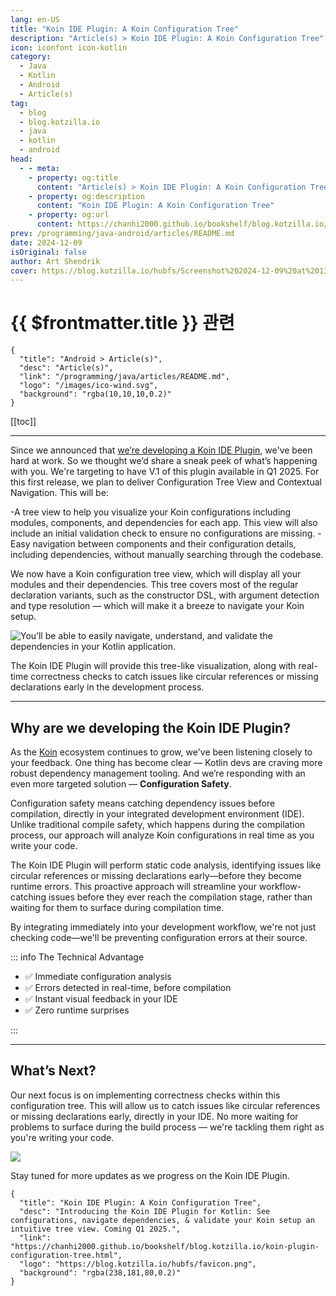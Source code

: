 ```yaml
---
lang: en-US
title: "Koin IDE Plugin: A Koin Configuration Tree"
description: "Article(s) > Koin IDE Plugin: A Koin Configuration Tree"
icon: iconfont icon-kotlin
category:
  - Java
  - Kotlin
  - Android
  - Article(s)
tag:
  - blog
  - blog.kotzilla.io
  - java
  - kotlin
  - android
head:
  - - meta:
    - property: og:title
      content: "Article(s) > Koin IDE Plugin: A Koin Configuration Tree"
    - property: og:description
      content: "Koin IDE Plugin: A Koin Configuration Tree"
    - property: og:url
      content: https://chanhi2000.github.io/bookshelf/blog.kotzilla.io/koin-plugin-configuration-tree.html
prev: /programming/java-android/articles/README.md
date: 2024-12-09
isOriginal: false
author: Art Shendrik
cover: https://blog.kotzilla.io/hubfs/Screenshot%202024-12-09%20at%2013.18.28.png
---
```


# {{ $frontmatter.title }} 관련

```component VPCard
{
  "title": "Android > Article(s)",
  "desc": "Article(s)",
  "link": "/programming/java/articles/README.md",
  "logo": "/images/ico-wind.svg",
  "background": "rgba(10,10,10,0.2)"
}
```

[[toc]]

---

<SiteInfo
  name="Koin IDE Plugin: A Koin Configuration Tree"
  desc="Introducing the Koin IDE Plugin for Kotlin: See configurations, navigate dependencies, & validate your Koin setup an intuitive tree view. Coming Q1 2025."
  url="https://blog.kotzilla.io/koin-plugin-configuration-tree"
  logo="https://blog.kotzilla.io/hubfs/favicon.png"
  preview="https://blog.kotzilla.io/hubfs/Screenshot%202024-12-09%20at%2013.18.28.png"/>

Since we announced that [we’re developing a Koin IDE Plugin](/blog.kotzilla.io/koin-ide-plugin.md), we've been hard at work. So we thought we’d share a sneak peek of what’s happening with you. We're targeting to have V.1 of this plugin available in Q1 2025. For this first release, we plan to deliver Configuration Tree View and Contextual Navigation. This will be:

-A tree view to help you visualize your Koin configurations including modules, components, and dependencies for each app. This view will also include an initial validation check to ensure no configurations are missing.
-Easy navigation between components and their configuration details, including dependencies, without manually searching through the codebase.

We now have a Koin configuration tree view, which will display all your modules and their dependencies. This tree covers most of the regular declaration variants, such as the constructor DSL, with argument detection and type resolution — which will make it a breeze to navigate your Koin setup.

![You’ll be able to easily navigate, understand, and validate the dependencies in your Kotlin application.](https://blog.kotzilla.io/hs-fs/hubfs/Screenshot%202024-12-09%20at%2012.59.46-1.png?width=502&height=450&name=Screenshot%202024-12-09%20at%2012.59.46-1.png)

The Koin IDE Plugin will provide this tree-like visualization, along with real-time correctness checks to catch issues like circular references or missing declarations early in the development process.

---

## Why are we developing the Koin IDE Plugin?

As the [<VPIcon icon="fas fa-globe"/>Koin](https://insert-koin.io/) ecosystem continues to grow, we've been listening closely to your feedback. One thing has become clear — Kotlin devs are craving more robust dependency management tooling. And we’re responding with an even more targeted solution — **Configuration Safety**.

Configuration safety means catching dependency issues before compilation, directly in your integrated development environment (IDE). Unlike traditional compile safety, which happens during the compilation process, our approach will analyze Koin configurations in real time as you write your code.

The Koin IDE Plugin will perform static code analysis, identifying issues like circular references or missing declarations early—before they become runtime errors. This proactive approach will streamline your workflow-catching issues before they ever reach the compilation stage, rather than waiting for them to surface during compilation time.

By integrating immediately into your development workflow, we're not just checking code—we'll be preventing configuration errors at their source.

::: info The Technical Advantage

- ✅ Immediate configuration analysis
- ✅ Errors detected in real-time, before compilation
- ✅ Instant visual feedback in your IDE
- ✅ Zero runtime surprises

:::

---

## What’s Next?

Our next focus is on implementing correctness checks within this configuration tree. This will allow us to catch issues like circular references or missing declarations early, directly in your IDE. No more waiting for problems to surface during the build process — we're tackling them right as you're writing your code.

![](https://blog.kotzilla.io/hs-fs/hubfs/Screenshot%202024-12-09%20at%2013.00.12.png?width=464&height=651&name=Screenshot%202024-12-09%20at%2013.00.12.png)

Stay tuned for more updates as we progress on the Koin IDE Plugin.

<!-- TODO: add ARTICLE CARD -->
```component VPCard
{
  "title": "Koin IDE Plugin: A Koin Configuration Tree",
  "desc": "Introducing the Koin IDE Plugin for Kotlin: See configurations, navigate dependencies, & validate your Koin setup an intuitive tree view. Coming Q1 2025.",
  "link": "https://chanhi2000.github.io/bookshelf/blog.kotzilla.io/koin-plugin-configuration-tree.html",
  "logo": "https://blog.kotzilla.io/hubfs/favicon.png",
  "background": "rgba(238,181,80,0.2)"
}
```
